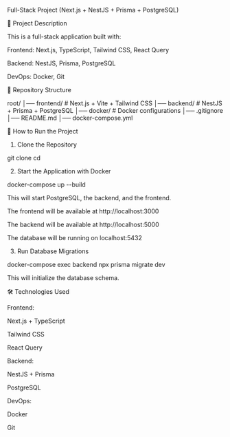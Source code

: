 Full-Stack Project (Next.js + NestJS + Prisma + PostgreSQL)

📌 Project Description

This is a full-stack application built with:

Frontend: Next.js, TypeScript, Tailwind CSS, React Query

Backend: NestJS, Prisma, PostgreSQL

DevOps: Docker, Git

📂 Repository Structure

root/
│── frontend/  # Next.js + Vite + Tailwind CSS
│── backend/   # NestJS + Prisma + PostgreSQL
│── docker/    # Docker configurations
│── .gitignore
│── README.md
│── docker-compose.yml

🚀 How to Run the Project

1. Clone the Repository

git clone <repo-url>
cd <repo-folder>

2. Start the Application with Docker

docker-compose up --build

This will start PostgreSQL, the backend, and the frontend.

The frontend will be available at http://localhost:3000

The backend will be available at http://localhost:5000

The database will be running on localhost:5432

3. Run Database Migrations

docker-compose exec backend npx prisma migrate dev

This will initialize the database schema.

🛠 Technologies Used

Frontend:

Next.js + TypeScript

Tailwind CSS

React Query

Backend:

NestJS + Prisma

PostgreSQL

DevOps:

Docker

Git